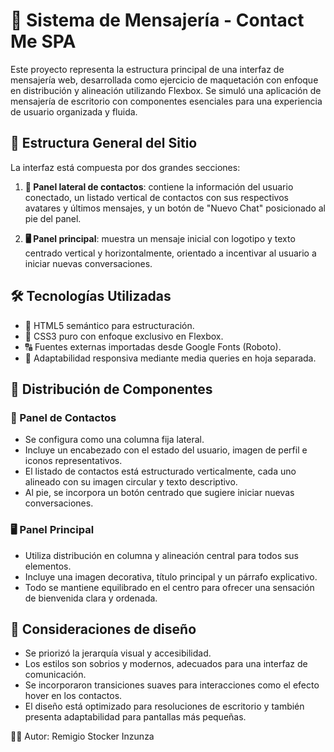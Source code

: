 # 💬 Sistema de Mensajería - Contact Me SPA

Este proyecto representa la estructura principal de una interfaz de mensajería web, desarrollada como ejercicio de maquetación con enfoque en distribución y alineación utilizando Flexbox. Se simuló una aplicación de mensajería de escritorio con componentes esenciales para una experiencia de usuario organizada y fluida.

## 🧱 Estructura General del Sitio

La interfaz está compuesta por dos grandes secciones:

1. **📇 Panel lateral de contactos**: contiene la información del usuario conectado, un listado vertical de contactos con sus respectivos avatares y últimos mensajes, y un botón de "Nuevo Chat" posicionado al pie del panel.

2. **🖥️ Panel principal**: muestra un mensaje inicial con logotipo y texto centrado vertical y horizontalmente, orientado a incentivar al usuario a iniciar nuevas conversaciones.

## 🛠️ Tecnologías Utilizadas

* 🧾 HTML5 semántico para estructuración.
* 🎨 CSS3 puro con enfoque exclusivo en Flexbox.
* 🔠 Fuentes externas importadas desde Google Fonts (Roboto).
* 📱 Adaptabilidad responsiva mediante media queries en hoja separada.

## 🧭 Distribución de Componentes

### 📇 Panel de Contactos

* Se configura como una columna fija lateral.
* Incluye un encabezado con el estado del usuario, imagen de perfil e iconos representativos.
* El listado de contactos está estructurado verticalmente, cada uno alineado con su imagen circular y texto descriptivo.
* Al pie, se incorpora un botón centrado que sugiere iniciar nuevas conversaciones.

### 🖥️ Panel Principal

* Utiliza distribución en columna y alineación central para todos sus elementos.
* Incluye una imagen decorativa, título principal y un párrafo explicativo.
* Todo se mantiene equilibrado en el centro para ofrecer una sensación de bienvenida clara y ordenada.

## 🎨 Consideraciones de diseño

* Se priorizó la jerarquía visual y accesibilidad.
* Los estilos son sobrios y modernos, adecuados para una interfaz de comunicación.
* Se incorporaron transiciones suaves para interacciones como el efecto hover en los contactos.
* El diseño está optimizado para resoluciones de escritorio y también presenta adaptabilidad para pantallas más pequeñas.

👨‍💻 Autor: Remigio Stocker Inzunza